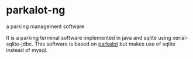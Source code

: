 # parkalot-ng
a parking management software

It is a parking terminal software implemented in java and sqlite using xerial-sqlite-jdbc.
This software is based on [parkalot](https://github.com/lll2yu/parkalot) but makes use of sqlite instead of mysql.
